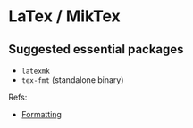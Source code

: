 # LaTex / MikTex

## Suggested essential packages

- `latexmk`
- `tex-fmt` (standalone binary)

Refs:

- [Formatting](https://github.com/James-Yu/latex-workshop/wiki/Format)
